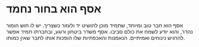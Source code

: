 # אסף הוא בחור נחמד
אסף הוא חבר טוב ומיוחד, שתמיד מוכן להושיט יד ולעזור כשצריך. יש לו חוש הומור נהדר, והוא יודע לשמח את כולם סביבו. אסף משדר ביטחון ורוגע, ובחברתו תמיד אפשר להרגיש נינוחים ואמיתיים. הנאמנות והאכפתיות שלו הופכות אותו לחבר שאין כמותו.






